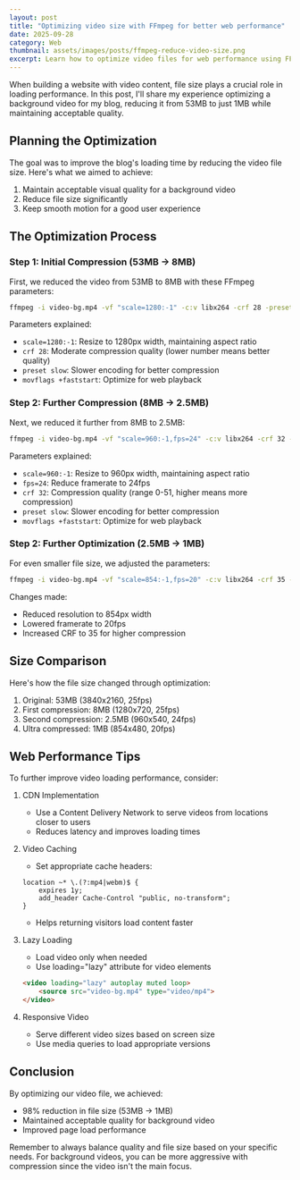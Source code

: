 ```yaml
---
layout: post
title: "Optimizing video size with FFmpeg for better web performance"
date: 2025-09-28
category: Web
thumbnail: assets/images/posts/ffmpeg-reduce-video-size.png
excerpt: Learn how to optimize video files for web performance using FFmpeg, reducing file size while maintaining quality for better loading times.
---
```


When building a website with video content, file size plays a crucial role in loading performance. In this post, I'll share my experience optimizing a background video for my blog, reducing it from 53MB to just 1MB while maintaining acceptable quality.

## Planning the Optimization

The goal was to improve the blog's loading time by reducing the video file size. Here's what we aimed to achieve:

1. Maintain acceptable visual quality for a background video
2. Reduce file size significantly
3. Keep smooth motion for a good user experience

## The Optimization Process

### Step 1: Initial Compression (53MB → 8MB)

First, we reduced the video from 53MB to 8MB with these FFmpeg parameters:

```bash
ffmpeg -i video-bg.mp4 -vf "scale=1280:-1" -c:v libx264 -crf 28 -preset slow -movflags +faststart output.mp4
```

Parameters explained:
- `scale=1280:-1`: Resize to 1280px width, maintaining aspect ratio
- `crf 28`: Moderate compression quality (lower number means better quality)
- `preset slow`: Slower encoding for better compression
- `movflags +faststart`: Optimize for web playback

### Step 2: Further Compression (8MB → 2.5MB)

Next, we reduced it further from 8MB to 2.5MB:

```bash
ffmpeg -i video-bg.mp4 -vf "scale=960:-1,fps=24" -c:v libx264 -crf 32 -preset slow -movflags +faststart output.mp4
```

Parameters explained:
- `scale=960:-1`: Resize to 960px width, maintaining aspect ratio
- `fps=24`: Reduce framerate to 24fps
- `crf 32`: Compression quality (range 0-51, higher means more compression)
- `preset slow`: Slower encoding for better compression
- `movflags +faststart`: Optimize for web playback

### Step 2: Further Optimization (2.5MB → 1MB)

For even smaller file size, we adjusted the parameters:

```bash
ffmpeg -i video-bg.mp4 -vf "scale=854:-1,fps=20" -c:v libx264 -crf 35 -preset slow -movflags +faststart output.mp4
```

Changes made:
- Reduced resolution to 854px width
- Lowered framerate to 20fps
- Increased CRF to 35 for higher compression

## Size Comparison

Here's how the file size changed through optimization:
1. Original: 53MB (3840x2160, 25fps)
2. First compression: 8MB (1280x720, 25fps)
3. Second compression: 2.5MB (960x540, 24fps)
4. Ultra compressed: 1MB (854x480, 20fps)

## Web Performance Tips

To further improve video loading performance, consider:

1. CDN Implementation
   - Use a Content Delivery Network to serve videos from locations closer to users
   - Reduces latency and improves loading times

2. Video Caching
   - Set appropriate cache headers:

    ```nginx
    location ~* \.(?:mp4|webm)$ {
        expires 1y;
        add_header Cache-Control "public, no-transform";
    }
    ```

   - Helps returning visitors load content faster

3. Lazy Loading
   - Load video only when needed
   - Use loading="lazy" attribute for video elements
   
    ```html
    <video loading="lazy" autoplay muted loop>
        <source src="video-bg.mp4" type="video/mp4">
    </video>
    ```

4. Responsive Video
   - Serve different video sizes based on screen size
   - Use media queries to load appropriate versions

## Conclusion

By optimizing our video file, we achieved:
- 98% reduction in file size (53MB → 1MB)
- Maintained acceptable quality for background video
- Improved page load performance

Remember to always balance quality and file size based on your specific needs. For background videos, you can be more aggressive with compression since the video isn't the main focus.